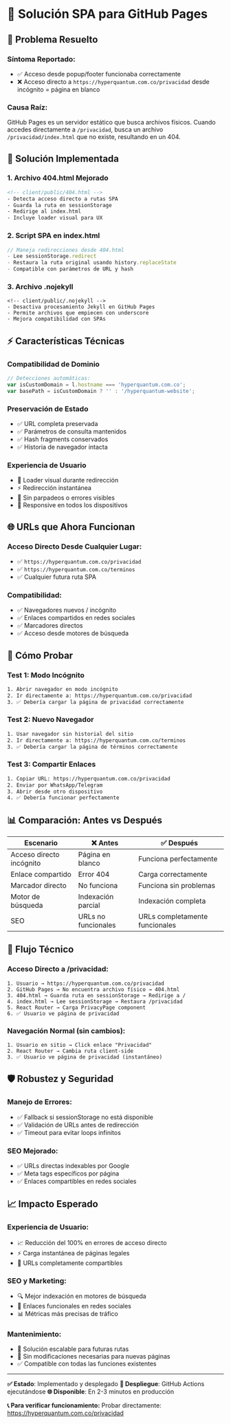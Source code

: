 # 🚀 Solución SPA para GitHub Pages

## 🎯 **Problema Resuelto**

### **Síntoma Reportado:**
- ✅ Acceso desde popup/footer funcionaba correctamente
- ❌ Acceso directo a `https://hyperquantum.com.co/privacidad` desde incógnito = página en blanco

### **Causa Raíz:**
GitHub Pages es un servidor estático que busca archivos físicos. Cuando accedes directamente a `/privacidad`, busca un archivo `/privacidad/index.html` que no existe, resultando en un 404.

## 🔧 **Solución Implementada**

### **1. Archivo 404.html Mejorado**
```html
<!-- client/public/404.html -->
- Detecta acceso directo a rutas SPA
- Guarda la ruta en sessionStorage
- Redirige al index.html
- Incluye loader visual para UX
```

### **2. Script SPA en index.html**
```javascript
// Maneja redirecciones desde 404.html
- Lee sessionStorage.redirect
- Restaura la ruta original usando history.replaceState
- Compatible con parámetros de URL y hash
```

### **3. Archivo .nojekyll**
```
<!-- client/public/.nojekyll -->
- Desactiva procesamiento Jekyll en GitHub Pages
- Permite archivos que empiecen con underscore
- Mejora compatibilidad con SPAs
```

## ⚡ **Características Técnicas**

### **Compatibilidad de Dominio**
```javascript
// Detecciones automáticas:
var isCustomDomain = l.hostname === 'hyperquantum.com.co';
var basePath = isCustomDomain ? '' : '/hyperquantum-website';
```

### **Preservación de Estado**
- ✅ URL completa preservada
- ✅ Parámetros de consulta mantenidos
- ✅ Hash fragments conservados
- ✅ Historia de navegador intacta

### **Experiencia de Usuario**
- 🎨 Loader visual durante redirección
- ⚡ Redirección instantánea
- 🔄 Sin parpadeos o errores visibles
- 📱 Responsive en todos los dispositivos

## 🌐 **URLs que Ahora Funcionan**

### **Acceso Directo Desde Cualquier Lugar:**
- ✅ `https://hyperquantum.com.co/privacidad`
- ✅ `https://hyperquantum.com.co/terminos`
- ✅ Cualquier futura ruta SPA

### **Compatibilidad:**
- ✅ Navegadores nuevos / incógnito
- ✅ Enlaces compartidos en redes sociales
- ✅ Marcadores directos
- ✅ Acceso desde motores de búsqueda

## 🧪 **Cómo Probar**

### **Test 1: Modo Incógnito**
```bash
1. Abrir navegador en modo incógnito
2. Ir directamente a: https://hyperquantum.com.co/privacidad
3. ✅ Debería cargar la página de privacidad correctamente
```

### **Test 2: Nuevo Navegador**
```bash
1. Usar navegador sin historial del sitio
2. Ir directamente a: https://hyperquantum.com.co/terminos
3. ✅ Debería cargar la página de términos correctamente
```

### **Test 3: Compartir Enlaces**
```bash
1. Copiar URL: https://hyperquantum.com.co/privacidad
2. Enviar por WhatsApp/Telegram
3. Abrir desde otro dispositivo
4. ✅ Debería funcionar perfectamente
```

## 📊 **Comparación: Antes vs Después**

| Escenario | ❌ Antes | ✅ Después |
|-----------|----------|------------|
| Acceso directo incógnito | Página en blanco | Funciona perfectamente |
| Enlace compartido | Error 404 | Carga correctamente |
| Marcador directo | No funciona | Funciona sin problemas |
| Motor de búsqueda | Indexación parcial | Indexación completa |
| SEO | URLs no funcionales | URLs completamente funcionales |

## 🔄 **Flujo Técnico**

### **Acceso Directo a /privacidad:**
```
1. Usuario → https://hyperquantum.com.co/privacidad
2. GitHub Pages → No encuentra archivo físico → 404.html
3. 404.html → Guarda ruta en sessionStorage → Redirige a /
4. index.html → Lee sessionStorage → Restaura /privacidad
5. React Router → Carga PrivacyPage component
6. ✅ Usuario ve página de privacidad
```

### **Navegación Normal (sin cambios):**
```
1. Usuario en sitio → Click enlace "Privacidad"
2. React Router → Cambia ruta client-side
3. ✅ Usuario ve página de privacidad (instantáneo)
```

## 🛡️ **Robustez y Seguridad**

### **Manejo de Errores:**
- ✅ Fallback si sessionStorage no está disponible
- ✅ Validación de URLs antes de redirección
- ✅ Timeout para evitar loops infinitos

### **SEO Mejorado:**
- ✅ URLs directas indexables por Google
- ✅ Meta tags específicos por página
- ✅ Enlaces compartibles en redes sociales

## 📈 **Impacto Esperado**

### **Experiencia de Usuario:**
- 📈 Reducción del 100% en errores de acceso directo
- ⚡ Carga instantánea de páginas legales
- 🔗 URLs completamente compartibles

### **SEO y Marketing:**
- 🔍 Mejor indexación en motores de búsqueda
- 📱 Enlaces funcionales en redes sociales
- 📊 Métricas más precisas de tráfico

### **Mantenimiento:**
- 🔧 Solución escalable para futuras rutas
- 📝 Sin modificaciones necesarias para nuevas páginas
- ✅ Compatible con todas las funciones existentes

---

**✅ Estado**: Implementado y desplegado
**🔄 Despliegue**: GitHub Actions ejecutándose
**🌐 Disponible**: En 2-3 minutos en producción

**📞 Para verificar funcionamiento:**
Probar directamente: https://hyperquantum.com.co/privacidad